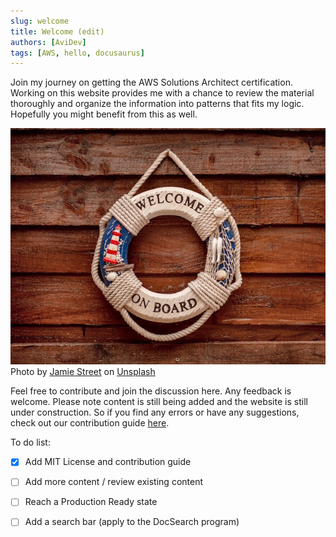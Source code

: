 ```yaml
---
slug: welcome
title: Welcome (edit)
authors: [AviDev]
tags: [AWS, hello, docusaurus]
---
```


Join my journey on getting the AWS Solutions Architect certification. Working on this website provides me with a chance to review the material thoroughly and organize the information into patterns that fits my logic. Hopefully you might benefit from this as well.

![Docusaurus Plushie](./jamie-street-p2ifKHu3dXM-unsplash.jpg)     
Photo by <a href="https://unsplash.com/@jamie452?utm_source=unsplash&utm_medium=referral&utm_content=creditCopyText">Jamie Street</a> on <a href="https://unsplash.com/s/photos/welcome?utm_source=unsplash&utm_medium=referral&utm_content=creditCopyText">Unsplash</a>
  

Feel free to contribute and join the discussion here. Any feedback is welcome. Please note content is still being added and the website is still under construction. So if you find any errors or have any suggestions, check out our contribution guide [here](https://github.com/inspiringsource/aws-solutions-architect/blob/master/CONTRIBUTING.md).

To do list:

- [x] Add MIT License and contribution guide
- [ ] Add more content / review existing content
- [ ] Reach a Production Ready state
- [ ] Add a search bar (apply to the DocSearch program)

